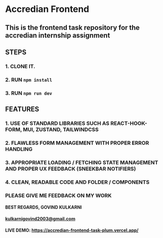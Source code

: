 # Accredian Frontend #

## This is the frontend task repository for the accredian internship assignment ##


## STEPS ##
### 1. CLONE IT.
### 2. RUN `npm install`
### 3. RUN `npm run dev`


## FEATURES ##
### 1. USE OF STANDARD LIBRARIES SUCH AS REACT-HOOK-FORM, MUI, ZUSTAND, TAILWINDCSS
### 2. FLAWLESS FORM MANAGEMENT WITH PROPER ERROR HANDLING
### 3. APPROPRIATE LOADING / FETCHING STATE MANAGEMENT AND PROPER UX FEEDBACK (SNEEKBAR NOTIFIERS)
### 4. CLEAN, READABLE CODE AND FOLDER / COMPONENTS 


### PLEASE GIVE ME FEEDBACK ON MY WORK 
#### BEST REGARDS, GOVIND KULKARNI
#### kulkarnigovind2003@gmail.com


#### LIVE DEMO: https://accredian-frontend-task-plum.vercel.app/
